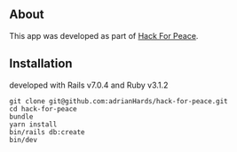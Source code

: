 ## About
This app was developed as part of [Hack For Peace](https://hackforpeace.net/).

## Installation
developed with Rails v7.0.4 and Ruby v3.1.2

```
git clone git@github.com:adrianHards/hack-for-peace.git
cd hack-for-peace
bundle
yarn install
bin/rails db:create
bin/dev
```
